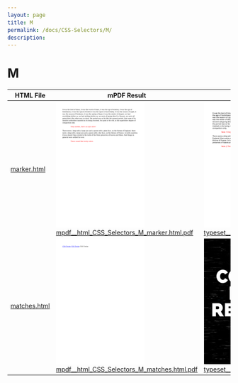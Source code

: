 ```yaml
---
layout: page
title: M
permalink: /docs/CSS-Selectors/M/
description: 
---
```


# M
| HTML File | mPDF Result | typeset.sh Result | PDFreactor Result |
|---------|---------|---------|---------|
| [marker.html](/html/CSS%20Selectors/M/marker.html) | ![](mpdf__html_CSS_Selectors_M_marker.html.png) [mpdf__html_CSS_Selectors_M_marker.html.pdf](mpdf__html_CSS_Selectors_M_marker.html.pdf) | ![](typeset__html_CSS_Selectors_M_marker.html.png) [typeset__html_CSS_Selectors_M_marker.html.pdf](typeset__html_CSS_Selectors_M_marker.html.pdf) | ![](pdfreactor__html_CSS_Selectors_M_marker.html.png) [pdfreactor__html_CSS_Selectors_M_marker.html.pdf](pdfreactor__html_CSS_Selectors_M_marker.html.pdf) |
| [matches.html](/html/CSS%20Selectors/M/matches.html) | ![](mpdf__html_CSS_Selectors_M_matches.html.png) [mpdf__html_CSS_Selectors_M_matches.html.pdf](mpdf__html_CSS_Selectors_M_matches.html.pdf) | ![](typeset__html_CSS_Selectors_M_matches.html.png) [typeset__html_CSS_Selectors_M_matches.html.pdf](typeset__html_CSS_Selectors_M_matches.html.pdf) | ![](pdfreactor__html_CSS_Selectors_M_matches.html.png) [pdfreactor__html_CSS_Selectors_M_matches.html.pdf](pdfreactor__html_CSS_Selectors_M_matches.html.pdf) |
